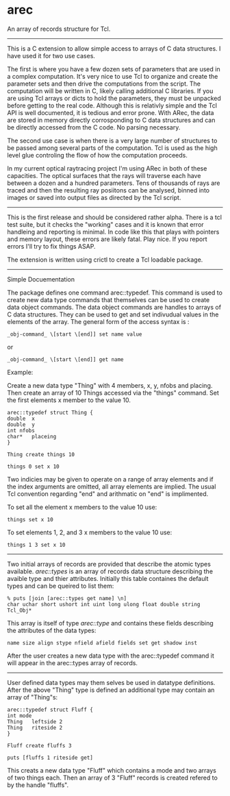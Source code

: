 arec
====

An array of records structure for Tcl.

-----

This is a C extension to allow simple access to arrays of C data structures.  I have used it for two use
cases.

The first is where you have a few dozen sets of parameters that are used in a complex computation.
It's very nice to use Tcl to organize and create the parameter sets and then drive the computations from the script.
The computation will be written in C, likely calling additional C libraries.
If you are using Tcl arrays or dicts to hold the parameters, they must be unpacked before getting to the real code.
Although this is relativly simple and the Tcl API is well documented, it is tedious and error prone.
With ARec, the data are stored in memory directly corrosponding to C data structures and can be directly accessed from the 
C code.  No parsing necessary.

The second use case is when there is a very large number of structures to be passed among several parts of the computation.
Tcl is used as the high level glue controling the flow of how the computation proceeds.

In my current optical raytracing project I'm using ARec in both of these capacities.  The optical surfaces that the rays 
will traverse each have between a dozen and a hundred parameters.  Tens of thousands of rays are traced and then the 
resulting ray posiitons can be analysed, binned into images or saved into output files as directed by the Tcl script.

-----

This is the first release and should be considered rather alpha.  There is a tcl test suite, but it checks the "working" cases 
and it is known that error handleing and reporting is minimal.  In code like this that plays with pointers and memory layout, these
errors are likely fatal.  Play nice.  If you report errors I'll try to fix things ASAP.

The extension is written using crictl to create a Tcl loadable package. 

-----

Simple Docuementation

The package defines one command arec::typedef.  This command is used to create new data type commands that themselves can  be used to
create data object commands.  The data object commands are handles to arrays of C data structures.  They can be used to get and set
indivudual values in the elements of the array.  The general form of the access syntax is :

    _obj-command_ \[start \[end]] set name value

or 

    _obj-command_ \[start \[end]] get name

Example:

Create a new data type "Thing" with 4 members, x, y, nfobs and placing.  Then create an array of 10 Things accessed via the
"things" command.  Set the first elements x member to the value 10.

    arec::typedef struct Thing {
	double	x
	double	y
	int	nfobs
	char*	placeing
    }

    Thing create things 10

    things 0 set x 10

Two indicies may be given to operate on a range of array elements and if the index arguments are omitted, all array elements are implied.  The usual Tcl
convention regarding "end" and arithmatic on "end" is implimented.

To set all the element x members to the value 10 use:

    things set x 10

To set elements 1, 2, and 3 x members to the value 10 use:

    things 1 3 set x 10

--------

Two initial arrays of records are provided that describe the atomic types available.  _arec::types_ is an array of records  data structure describing
the avaible type and thier attributes.  Initially this table containes the default types and can be queired to list them:

	% puts [join [arec::types get name] \n]
	char uchar short ushort int uint long ulong float double string Tcl_Obj*

This array is itself of type _arec::type_ and contains these fields describing the attributes of the data types:

	name size align stype nfield afield fields set get shadow inst

After the user creates a new data type with the arec::typedef command it will appear in the arec::types array of records.

-------

User defined data types may them selves be used in datatype definitions.  After the above "Thing" type is defined an additional type may 
contain an array of "Thing"s:

    arec::typedef struct Fluff {
	int	mode
	Thing	leftside 2
	Thing	riteside 2
    }

    Fluff create fluffs 3

    puts [fluffs 1 riteside get]

This creats a new data type "Fluff" which contains a mode and two arrays of two things each.  Then an array of 3 "Fluff" records is created refered
to by the handle "fluffs". 

	








